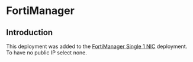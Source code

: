 # FortiManager

## Introduction

This deployment was added to the [FortiManager Single 1 NIC](../single-1nic/README.md) deployment. To have no public IP select none.
